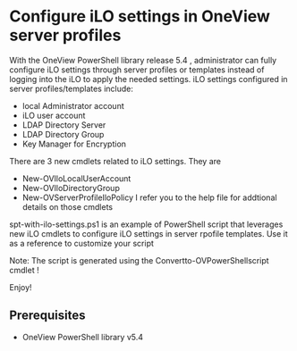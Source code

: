 # Configure iLO settings in OneView server profiles

With the OneView PowerShell library release 5.4 , administrator can fully configure iLO settings through server profiles or templates instead of logging into the iLO to apply the needed settings.
iLO settings configured in server profiles/templates include:
   * local Administrator account 
   * iLO user account
   * LDAP Directory Server
   * LDAP Directory Group
   * Key Manager for Encryption

There are 3 new cmdlets related to iLO settings. They are
   * New-OVIloLocalUserAccount
   * New-OVIloDirectoryGroup
   * New-OVServerProfileIloPolicy
I refer you to the help file for addtional details on those cmdlets

spt-with-ilo-settings.ps1 is an example of PowerShell script that leverages new iLO cmdlets to configure iLO settings in server rpofile templates.
Use it as a reference to customize your script

Note: The script is generated using the Convertto-OVPowerShellscript cmdlet !

Enjoy!


## Prerequisites
   * OneView PowerShell library v5.4



